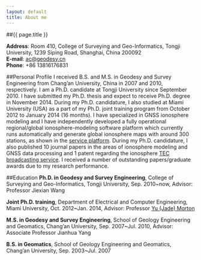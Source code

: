 ```yaml
---
layout: default
title: About me
---
```

##{{ page.title }}

**Address**: Room 410, College of Surveying and Geo-Informatics, Tongji University, 1239 Siping Road, Shanghai, China 200092   
**E-mail**: ac@geodesy.cn   
**Phone**: +86 13816176831

##Personal Profile
I received B.S. and M.S. in Geodesy and Survey Engineering from Chang’an University, China in 2007 and 2010, respectively. I am a Ph.D. candidate at Tongji University since September 2010. I have submitted my Ph.D. thesis and expect to receive Ph.D. degree in November 2014. During my Ph.D. candidature, I also studied at Miami University (USA) as a part of my Ph.D. joint training program from October 2012 to January 2014 (16 months). I have specialized in GNSS ionosphere modeling and I have independently developed a fully operational regional/global ionosphere-modeling software platform which currently runs automatically and generate global ionosphere maps with around 300 stations, as shown in the [service platform](http://geodesy.cn/ionosphere). During my Ph.D. candidature, I also published 10 journal papers in the areas of ionosphere modeling and GNSS data processing and 1 patent regarding the ionosphere [TEC broadcasting service](http://iris.geodesy.cn/index_en.html). I received a number of outstanding papers/graduate awards due to my research performance.

##Education
**Ph.D. in Geodesy and Survey Engineering**, College of Surveying and Geo-Informatics, Tongji University, Sep. 2010~now, Advisor: Professor Jiexian Wang

**Joint Ph.D. training**, Department of Electrical and Computer Engineering, Miami University, Oct. 2012~Jan. 2014, Advisor: Professor [Yu (Jade) Morton](http://www.users.muohio.edu/mortonyt)

**M.S. in Geodesy and Survey Engineering**, School of Geology Engineering and Geomatics, Chang’an University, Sep. 2007~Jul. 2010, Advisor: Associate Professor Jianhua Yang

**B.S. in Geomatics**, School of Geology Engineering and Geomatics, Chang’an University, Sep. 2003~Jul. 2007

